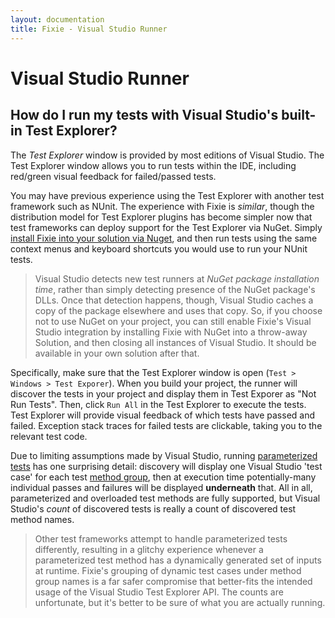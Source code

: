 ```yaml
---
layout: documentation
title: Fixie - Visual Studio Runner
---
```

# Visual Studio Runner

## How do I run my tests with Visual Studio's built-in Test Explorer?

The *Test Explorer* window is provided by most editions of Visual Studio.  The Test Explorer window allows you to run tests within the IDE, including red/green visual feedback for failed/passed tests.

You may have previous experience using the Test Explorer with another test framework such as NUnit.  The experience with Fixie is *similar*, though the distribution model for Test Explorer plugins has become simpler now that test frameworks can deploy support for the Test Explorer via NuGet. Simply [install Fixie into your solution via Nuget](../quick-start), and then run tests using the same context menus and keyboard shortcuts you would use to run your NUnit tests.

> Visual Studio detects new test runners at *NuGet package installation time*, rather than simply detecting presence of the NuGet package's DLLs.  Once that detection happens, though, Visual Studio caches a copy of the package elsewhere and uses that copy.  So, if you choose not to use NuGet on your project, you can still enable Fixie's Visual Studio integration by installing Fixie with NuGet into a throw-away Solution, and then closing all instances of Visual Studio.  It should be available in your own solution after that. 

Specifically, make sure that the Test Explorer window is open (`Test > Windows > Test Exporer`). When you build your project, the runner will discover the tests in your project and display them in Test Exporer as "Not Run Tests".  Then, click `Run All` in the Test Explorer to execute the tests.  Test Explorer will provide visual feedback of which tests have passed and failed.  Exception stack traces for failed tests are clickable, taking you to the relevant test code.

Due to limiting assumptions made by Visual Studio, running [parameterized tests](../parameterized-test-methods) has one surprising detail: discovery will display one Visual Studio 'test case' for each test [method group](http://stackoverflow.com/questions/886822/what-is-a-method-group-in-c), then at execution time potentially-many individual passes and failures will be displayed **underneath** that. All in all, parameterized and overloaded test methods are fully supported, but Visual Studio's *count* of discovered tests is really a count of discovered test method names.

> Other test frameworks attempt to handle parameterized tests differently, resulting in a glitchy experience whenever a parameterized test method has a dynamically generated set of inputs at runtime. Fixie's grouping of dynamic test cases under method group names is a far safer compromise that better-fits the intended usage of the Visual Studio Test Explorer API. The counts are unfortunate, but it's better to be sure of what you are actually running.
